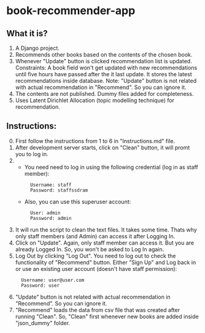 # book-recommender-app
## What it is?
1. A Django project.
2. Recommends other books based on the contents of the chosen book.
3. Whenever "Update" button is clicked recommendation list is updated.
   Constraints: A book field won't get updated with new recommendations 
   until five hours have passed after the it last update. It stores the latest
   recommendations inside database. 
   Note: "Update" button is not related with actual recommendation in "Recommend". So you can
   ignore it.
4. The contents are not published. Dummy files added for completeness.
5. Uses Latent Dirichlet Allocation (topic modelling technique) for recommendation.

## Instructions:
0. First follow the instructions from 1 to 6 in "Instructions.md" file.
1. After development server starts, click on "Clean" button, it will promt you to log in. 
2. - You need need to log in using the following credential (log in as staff member):
      ```
        Username: staff
        Password: staffssdram
      ```
   - Also, you can use this superuser account:
      ```
        User: admin
        Password: admin
      ```
3. It will run the script to clean the text files. It takes some time. Thats why only staff members (and Admin) can access it after Logging In.
4. Click on "Update". Again, only staff member can access it. But you are already Logged In. So, you won't be asked to Log In again.
5. Log Out by clicking "Log Out". You need to log out to check the functionality of "Recommend" button. Either "Sign Up" and Log back in or use an existing user account (doesn't have staff permission): 
      ```
        Username: user@user.com 
        Password: user
      ```
6. "Update" button is not related with actual recommendation in "Recommend". So you can ignore it.
7. "Recommend" loads the data from csv file that was created after running "Clean". So, "Clean" first whenever new books are added inside "json_dummy" folder.
